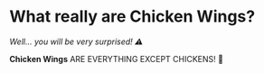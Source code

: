 # What really are Chicken Wings?

*Well... you will be very surprised! ⚠️*

**Chicken Wings** ARE EVERYTHING EXCEPT CHICKENS! 🐓

